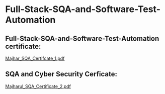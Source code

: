 # Full-Stack-SQA-and-Software-Test-Automation
## Full-Stack-SQA-and-Software-Test-Automation certificate:
[Majhar_SQA_Certifcate_1.pdf](https://github.com/Majhar-98/Full-Stack-SQA-and-Software-Test-Automation/files/11419043/Majhar_SQA_Certifcate_1.pdf)

## SQA and Cyber Security Cerficate:
[Majharul_SQA_Certificate_2.pdf](https://github.com/Majhar-98/Full-Stack-SQA-and-Software-Test-Automation/files/11419049/Majharul_SQA_Certificate_2.pdf)
